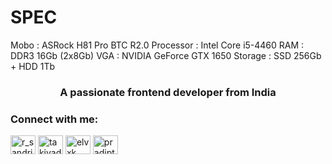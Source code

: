 # SPEC
Mobo      : ASRock H81 Pro BTC R2.0
Processor : Intel Core i5-4460
RAM       : DDR3 16Gb (2x8Gb)
VGA       : NVIDIA GeForce GTX 1650
Storage   : SSD 256Gb + HDD 1Tb

<h3 align="center">A passionate frontend developer from India</h3>

<h3 align="left">Connect with me:</h3>
<p align="left">
<a href="https://twitter.com/r_sandriii" target="blank"><img align="center" src="https://cdn.jsdelivr.net/npm/simple-icons@3.0.1/icons/twitter.svg" alt="r_sandriii" height="30" width="40" /></a>
<a href="https://fb.com/takiyadip" target="blank"><img align="center" src="https://cdn.jsdelivr.net/npm/simple-icons@3.0.1/icons/facebook.svg" alt="takiyadip" height="30" width="40" /></a>
<a href="https://instagram.com/elvxk" target="blank"><img align="center" src="https://cdn.jsdelivr.net/npm/simple-icons@3.0.1/icons/instagram.svg" alt="elvxk" height="30" width="40" /></a>
<a href="https://www.youtube.com/c/pradipta ramadan" target="blank"><img align="center" src="https://cdn.jsdelivr.net/npm/simple-icons@3.0.1/icons/youtube.svg" alt="pradipta ramadan" height="30" width="40" /></a>
</p>
